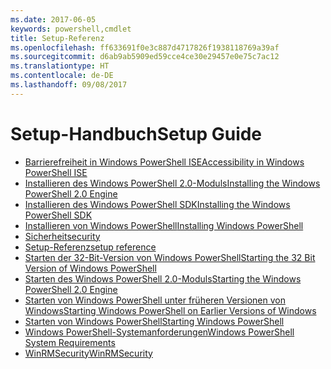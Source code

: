 ```yaml
---
ms.date: 2017-06-05
keywords: powershell,cmdlet
title: Setup-Referenz
ms.openlocfilehash: ff633691f0e3c887d4717826f1938118769a39af
ms.sourcegitcommit: d6ab9ab5909ed59cce4ce30e29457e0e75c7ac12
ms.translationtype: HT
ms.contentlocale: de-DE
ms.lasthandoff: 09/08/2017
---
```

# <a name="setup-guide"></a><span data-ttu-id="b5129-103">Setup-Handbuch</span><span class="sxs-lookup"><span data-stu-id="b5129-103">Setup Guide</span></span>

- [<span data-ttu-id="b5129-104">Barrierefreiheit in Windows PowerShell ISE</span><span class="sxs-lookup"><span data-stu-id="b5129-104">Accessibility in Windows PowerShell ISE</span></span>](Accessibility-in-Windows-PowerShell-ISE.md)
- [<span data-ttu-id="b5129-105">Installieren des Windows PowerShell 2.0-Moduls</span><span class="sxs-lookup"><span data-stu-id="b5129-105">Installing the Windows PowerShell 2.0 Engine</span></span>](Installing-the-Windows-PowerShell-2.0-Engine.md)
- [<span data-ttu-id="b5129-106">Installieren des Windows PowerShell SDK</span><span class="sxs-lookup"><span data-stu-id="b5129-106">Installing the Windows PowerShell SDK</span></span>](Installing-the-Windows-PowerShell-SDK.md)
- [<span data-ttu-id="b5129-107">Installieren von Windows PowerShell</span><span class="sxs-lookup"><span data-stu-id="b5129-107">Installing Windows PowerShell</span></span>](Installing-Windows-PowerShell.md)
- [<span data-ttu-id="b5129-108">Sicherheit</span><span class="sxs-lookup"><span data-stu-id="b5129-108">security</span></span>](security.md)
- [<span data-ttu-id="b5129-109">Setup-Referenz</span><span class="sxs-lookup"><span data-stu-id="b5129-109">setup reference</span></span>](setup-reference.md)
- [<span data-ttu-id="b5129-110">Starten der 32-Bit-Version von Windows PowerShell</span><span class="sxs-lookup"><span data-stu-id="b5129-110">Starting the 32 Bit Version of Windows PowerShell</span></span>](Starting-the-32-Bit-Version-of-Windows-PowerShell.md)
- [<span data-ttu-id="b5129-111">Starten des Windows PowerShell 2.0-Moduls</span><span class="sxs-lookup"><span data-stu-id="b5129-111">Starting the Windows PowerShell 2.0 Engine</span></span>](Starting-the-Windows-PowerShell-2.0-Engine.md)
- [<span data-ttu-id="b5129-112">Starten von Windows PowerShell unter früheren Versionen von Windows</span><span class="sxs-lookup"><span data-stu-id="b5129-112">Starting Windows PowerShell on Earlier Versions of Windows</span></span>](Starting-Windows-PowerShell-on-Earlier-Versions-of-Windows.md)
- [<span data-ttu-id="b5129-113">Starten von Windows PowerShell</span><span class="sxs-lookup"><span data-stu-id="b5129-113">Starting Windows PowerShell</span></span>](Starting-Windows-PowerShell.md)
- [<span data-ttu-id="b5129-114">Windows PowerShell-Systemanforderungen</span><span class="sxs-lookup"><span data-stu-id="b5129-114">Windows PowerShell System Requirements</span></span>](Windows-PowerShell-System-Requirements.md)
- [<span data-ttu-id="b5129-115">WinRMSecurity</span><span class="sxs-lookup"><span data-stu-id="b5129-115">WinRMSecurity</span></span>](WinRMSecurity.md)

